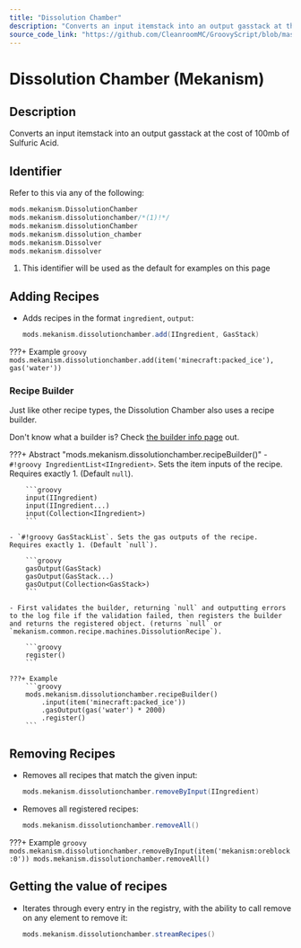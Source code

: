 ```yaml
---
title: "Dissolution Chamber"
description: "Converts an input itemstack into an output gasstack at the cost of 100mb of Sulfuric Acid."
source_code_link: "https://github.com/CleanroomMC/GroovyScript/blob/master/src/main/java/com/cleanroommc/groovyscript/compat/mods/mekanism/DissolutionChamber.java"
---
```


# Dissolution Chamber (Mekanism)

## Description

Converts an input itemstack into an output gasstack at the cost of 100mb of Sulfuric Acid.

## Identifier

Refer to this via any of the following:

```groovy hl_lines="2"
mods.mekanism.DissolutionChamber
mods.mekanism.dissolutionchamber/*(1)!*/
mods.mekanism.dissolutionChamber
mods.mekanism.dissolution_chamber
mods.mekanism.Dissolver
mods.mekanism.dissolver
```

1. This identifier will be used as the default for examples on this page

## Adding Recipes

- Adds recipes in the format `ingredient`, `output`:

    ```groovy
    mods.mekanism.dissolutionchamber.add(IIngredient, GasStack)
    ```

???+ Example
    ```groovy
    mods.mekanism.dissolutionchamber.add(item('minecraft:packed_ice'), gas('water'))
    ```

### Recipe Builder

Just like other recipe types, the Dissolution Chamber also uses a recipe builder.

Don't know what a builder is? Check [the builder info page](../../../groovy/builder.md) out.

???+ Abstract "mods.mekanism.dissolutionchamber.recipeBuilder()"
    - `#!groovy IngredientList<IIngredient>`. Sets the item inputs of the recipe. Requires exactly 1. (Default `null`).

        ```groovy
        input(IIngredient)
        input(IIngredient...)
        input(Collection<IIngredient>)
        ```

    - `#!groovy GasStackList`. Sets the gas outputs of the recipe. Requires exactly 1. (Default `null`).

        ```groovy
        gasOutput(GasStack)
        gasOutput(GasStack...)
        gasOutput(Collection<GasStack>)
        ```

    - First validates the builder, returning `null` and outputting errors to the log file if the validation failed, then registers the builder and returns the registered object. (returns `null` or `mekanism.common.recipe.machines.DissolutionRecipe`).

        ```groovy
        register()
        ```

    ???+ Example
        ```groovy
        mods.mekanism.dissolutionchamber.recipeBuilder()
            .input(item('minecraft:packed_ice'))
            .gasOutput(gas('water') * 2000)
            .register()
        ```



## Removing Recipes

- Removes all recipes that match the given input:

    ```groovy
    mods.mekanism.dissolutionchamber.removeByInput(IIngredient)
    ```

- Removes all registered recipes:

    ```groovy
    mods.mekanism.dissolutionchamber.removeAll()
    ```

???+ Example
    ```groovy
    mods.mekanism.dissolutionchamber.removeByInput(item('mekanism:oreblock:0'))
    mods.mekanism.dissolutionchamber.removeAll()
    ```

## Getting the value of recipes

- Iterates through every entry in the registry, with the ability to call remove on any element to remove it:

    ```groovy
    mods.mekanism.dissolutionchamber.streamRecipes()
    ```
